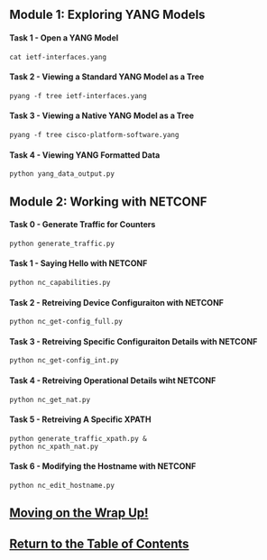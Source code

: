 ## Module 1: Exploring YANG Models

#### Task 1 - Open a YANG Model

```
cat ietf-interfaces.yang
```
#### Task 2 - Viewing a Standard YANG Model as a Tree

```
pyang -f tree ietf-interfaces.yang
```
#### Task 3 - Viewing a Native YANG Model as a Tree

```
pyang -f tree cisco-platform-software.yang 
```
#### Task 4 - Viewing YANG Formatted Data
```
python yang_data_output.py
```

## Module 2: Working with NETCONF

#### Task 0 - Generate Traffic for Counters
```
python generate_traffic.py
```

#### Task 1 - Saying Hello with NETCONF
```
python nc_capabilities.py
```

#### Task 2 - Retreiving Device Configuraiton with NETCONF
```
python nc_get-config_full.py
```

#### Task 3 - Retreiving Specific Configuraiton Details with NETCONF
```
python nc_get-config_int.py
```

#### Task 4 - Retreiving Operational Details wiht NETCONF

```
python nc_get_nat.py
```
#### Task 5 - Retreiving A Specific XPATH

```
python generate_traffic_xpath.py &
python nc_xpath_nat.py
```

#### Task 6 - Modifying the Hostname with NETCONF

```
python nc_edit_hostname.py
```

## [Moving on the Wrap Up!](DEVWKS_1001_Guided_3.md)

## [Return to the Table of Contents](../../README.md)


